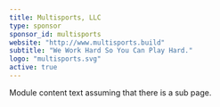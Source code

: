 ```yaml
---
title: Multisports, LLC
type: sponsor
sponsor_id: multisports
website: "http://www.multisports.build"
subtitle: "We Work Hard So You Can Play Hard."
logo: "multisports.svg"
active: true
---
```

Module content text assuming that there is a sub page.